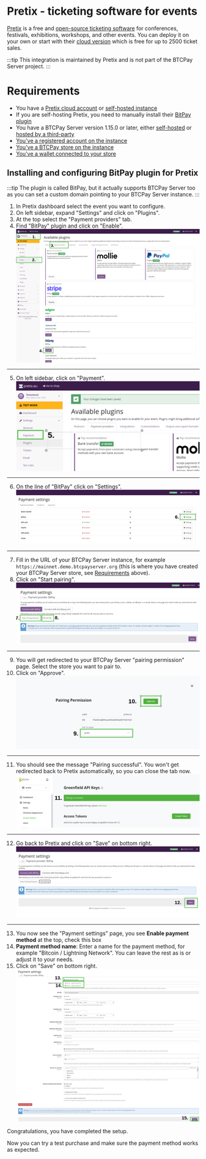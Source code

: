 # Pretix - ticketing software for events

[Pretix](https://pretix.eu/) is a free and [open-source ticketing software](https://github.com/pretix/pretix) for conferences, festivals, exhibitions, workshops, and other events. You can deploy it on your own or start with their [cloud version](https://pretix.eu/about/en/pricing) which is free for up to 2500 ticket sales.

:::tip
This integration is maintained by Pretix and is not part of the BTCPay Server project.
:::

# Requirements
- You have a [Pretix cloud account](https://pretix.eu/signup/) or [self-hosted instance](https://docs.pretix.eu/en/latest/admin/installation/index.html)
- If you are self-hosting Pretix, you need to manually install their [BitPay plugin](https://github.com/pretix/pretix-bitpay)
- You have a BTCPay Server version 1.15.0 or later, either [self-hosted](/Deployment/README.md) or [hosted by a third-party](/Deployment/ThirdPartyHosting.md)
- [You've a registered account on the instance](./RegisterAccount.md)
- [You've a BTCPay store on the instance](./CreateStore.md)
- [You've a wallet connected to your store](./WalletSetup.md)

## Installing and configuring BitPay plugin for Pretix

:::tip
The plugin is called BitPay, but it actually supports BTCPay Server too as you can set a custom domain pointing to your BTCPay Server instance.
:::

1. In Pretix dashboard select the event you want to configure.
2. On left sidebar, expand "Settings" and click on "Plugins".
3. At the top select the "Payment providers" tab.
4. Find "BitPay" plugin and click on "Enable".
![Enable BitPay plugin](./img/pretix/pretix-step-1-4.png)
----
5. On left sidebar, click on "Payment".
![Payment](./img/pretix/pretix-step-5.png)
----
6. On the line of "BitPay" click on "Settings".
![BitPay settings](./img/pretix/pretix-step-6.png)
----
7. Fill in the URL of your BTCPay Server instance, for example `https://mainnet.demo.btcpayserver.org` (this is where you have created your BTCPay Server store, see [Requirements](#requirements) above).
8. Click on "Start pairing".
![Start pairing process](./img/pretix/pretix-step-7-8.png)
----
9. You will get redirected to your BTCPay Server "pairing permission" page. Select the store you want to pair to.
10. Click on "Approve".
![Approve pairing](./img/pretix/pretix-step-9-10.png)
----
11. You should see the message "Pairing successful". You won't get redirected back to Pretix automatically, so you can close the tab now.
![Pairing successful](./img/pretix/pretix-step-11.png)
----
12. Go back to Pretix and click on "Save" on bottom right.
![Save settings](./img/pretix/pretix-step-12.png)
----
13. You now see the "Payment settings" page, you see **Enable payment method** at the top, check this box
14. **Payment method name**: Enter a name for the payment method, for example "Bitcoin / Lightning Network". You can leave the rest as is or adjust it to your needs.
15. Click on "Save" on bottom right.
![Payment settings](./img/pretix/pretix-step-13-15.png)

Congratulations, you have completed the setup.

Now you can try a test purchase and make sure the payment method works as expected.
